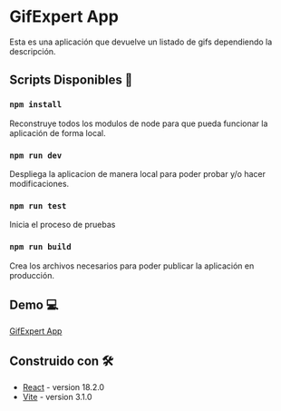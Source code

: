 # GifExpert App

Esta es una aplicación que devuelve un listado de gifs dependiendo la descripción.

## Scripts Disponibles 🔧

### `npm install`

Reconstruye todos los modulos de node para que pueda funcionar la aplicación de forma local.

### `npm run dev`

Despliega la aplicacion de manera local para poder probar y/o hacer modificaciones.

### `npm run test`

Inicia el proceso de pruebas

### `npm run build`

Crea los archivos necesarios para poder publicar la aplicación en producción.

## Demo 💻

[GifExpert App](https://ricardomartinez96.github.io/react-gif-expert)

## Construido con 🛠️

* [React](https://reactjs.org) - version 18.2.0
* [Vite](https://vitejs.dev) - version 3.1.0
